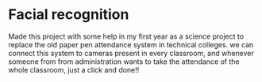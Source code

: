 # Facial recognition
 Made this project with some help in my first year as a science project to replace the old paper pen attendance system in technical colleges. we can connect this system to cameras present in every classroom, and whenever someone from from administration wants to take the attendance of the whole classroom, just a click and done!!

